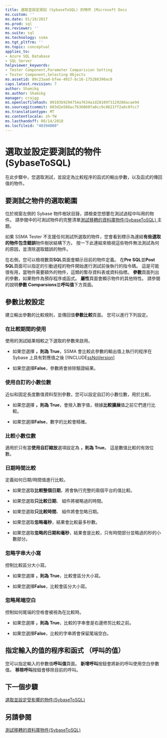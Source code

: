 ```yaml
---
title: 選取並設定測試 (SybaseToSQL) 的物件 |Microsoft Docs
ms.custom: ''
ms.date: 01/19/2017
ms.prod: sql
ms.reviewer: ''
ms.suite: sql
ms.technology: ssma
ms.tgt_pltfrm: ''
ms.topic: conceptual
applies_to:
- Azure SQL Database
- SQL Server
helpviewer_keywords:
- Tester Component,Parameter Comparision Setting
- Tester Component,Selecting Objects
ms.assetid: 89c23aad-bfee-4917-bc16-175288390ac0
caps.latest.revision: 7
author: Shamikg
ms.author: Shamikg
manager: craigg
ms.openlocfilehash: 09103b9294754a7634a1d28109f3129286acae94
ms.sourcegitcommit: 603d2e588ac7b36060fa0cc9c8621ff2a6c0fcc7
ms.translationtype: MT
ms.contentlocale: zh-TW
ms.lasthandoff: 08/14/2018
ms.locfileid: "40394000"
---
```

# <a name="selecting-and-configuring-objects-to-test-sybasetosql"></a>選取並設定要測試的物件 (SybaseToSQL)
在此步驟中，您選取測試，並設定為比較程序的函式的輸出參數，以及函式的傳回值的物件。  
  
## <a name="selection-of-objects-to-test"></a>要測試之物件的選取範圍  
位於視窗左側的 Sybase 物件樹狀目錄，請檢查您想要在測試過程中叫用的物件。 請參閱中的可測試物件的完整清單[測試移轉的資料庫物件&#40;SybaseToSQL&#41; ](../../ssma/sybase/testing-migrated-database-objects-sybasetosql.md)主題。  
  
如果 SSMA Tester 不支援任何測試所選取的物件，您會看到標示為連結**有些選取的物件包含錯誤**物件樹狀結構下方。 按一下此連結來檢視這些物件無法測試為何的原因，並清除選取錯誤的物件。  
  
在右側，您可以檢視數頁**SQL**頁面會顯示目前的物件定義。 在**Pre SQL**並**Post SQL**頁面可以指定的引動過程的物件開始進行測試前後執行的指令碼。 這是可能很有用，當物件需要額外的物件，這類的暫存資料表或資料指標。 **參數**頁面列出的參數，如果物件為預存程序或函式。 **屬性**頁面會顯示物件的其他特性。 請參閱的說明**參數 Comparsions**並**呼叫值**下方頁面。  
  
## <a name="parameter-comparison-settings"></a>參數比較設定  
建立輸出參數的比較規則，並傳回值**參數比較**頁面。 您可以進行下列設定。  
  
### <a name="use-during-comparisons"></a>在比較期間的使用  
使用的測試結果相較之下選取的參數來啟用。  
  
-   如果您選擇 **，則為 True**，SSMA 會比較此參數的輸出值上執行的程序在 Sybase 上具有對應值之後 [!INCLUDE[ssNoVersion](../../includes/ssnoversion-md.md)]  
  
-   如果您選擇**False**，參數將會排除驗證結果。  
  
### <a name="use-custom-scale"></a>使用自訂的小數位數  
近似和固定長度數值資料型別參數，您可以設定自訂的小數位數，用於比較。  
  
-   如果您選擇 **，則為 True**，會捨入數字值，根據**比較擴展**值之前它們進行比較。  
  
-   如果您選擇**False**，數字的比較會精確。  
  
### <a name="comparing-scale"></a>比較小數位數  
適用於只有當**使用自訂縮放**選項設定為 **，則為 True**。 這是數值比較的有效位數。  
  
### <a name="date-time-comparing"></a>日期時間比較  
定義如何日期/時間值進行比較。  
  
-   如果您選取**比較整個日期**，將會執行完整的兩個平台的值比較。  
  
-   如果您選取**只比較日期**、 組件將被略過的時間。  
  
-   如果您選取**只比較時間**、 組件將會忽略日期。  
  
-   如果您選取**忽略毫秒**，結果會比較最多秒數。  
  
-   如果您選取**忽略的日期和毫秒**，結果會是比較，只有時間部分並略過的秒的小數部分。  
  
### <a name="ignore-strings-case"></a>忽略字串大小寫  
控制比較區分大小寫。  
  
-   如果您選擇 **，則為 True**，比較會區分大小寫。  
  
-   如果您選擇**False**，比較會區分大小寫。  
  
### <a name="ignore-trailing-spaces"></a>忽略尾端空白  
控制如何尾端的空格會被視為在比較時。  
  
-   如果您選擇 **，則為 True**，比較的字串會是右邊修剪比較之前。  
  
-   如果您選擇**False**，比較的字串將會保留尾端空白。  
  
## <a name="specify-input-values-for-procedures-and-functions-call-values"></a>指定輸入的值的程序和函式 （呼叫的值）  
您可以指定輸入的參數值**呼叫值**頁面。 **新增呼叫**按鈕會將新的呼叫使用空白參數值。 **移除呼叫**按鈕會移除目前的呼叫。  
  
## <a name="next-step"></a>下一個步驟  
[選取並設定受影響的物件&#40;SybaseToSQL&#41;](../../ssma/sybase/selecting-and-configuring-affected-objects-sybasetosql.md)  
  
## <a name="see-also"></a>另請參閱  
[測試移轉的資料庫物件&#40;SybaseToSQL&#41;](../../ssma/sybase/testing-migrated-database-objects-sybasetosql.md)  
  
